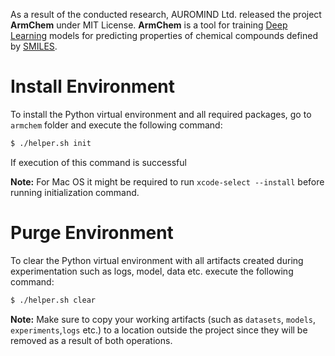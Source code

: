 As a result of the conducted research, AUROMIND Ltd. released the project **ArmChem** under MIT License. **ArmChem** is a tool for training [Deep Learning](https://en.wikipedia.org/wiki/Deep_learning) models for predicting properties of chemical compounds defined by [SMILES](https://en.wikipedia.org/wiki/Simplified_molecular-input_line-entry_system).



# Install Environment

To install the Python virtual environment and all required packages, go to `armchem` folder and execute the following command:

```bash
$ ./helper.sh init
```

If execution of this command is successful


**Note:** 
For Mac OS it might be required to run ```xcode-select --install``` before running initialization command.



# Purge Environment

To clear the Python virtual environment with all artifacts created during experimentation such as logs, model, data etc. execute the following command:

```bash
$ ./helper.sh clear
```

**Note:** 
Make sure to copy your working artifacts (such as `datasets`, `models`, `experiments`,`logs` etc.) to a location outside the project since they will be removed as a result of both operations.